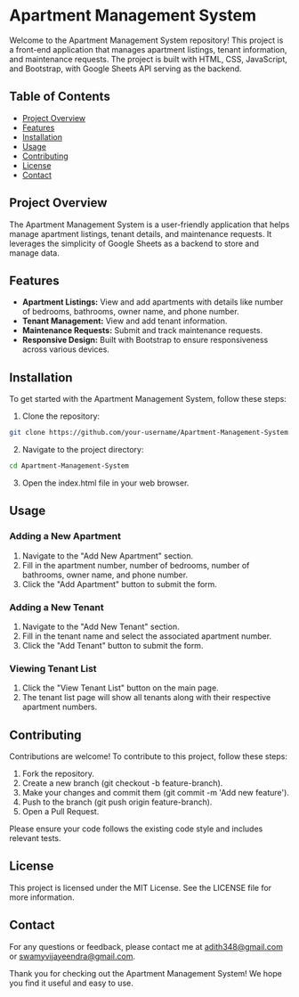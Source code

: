 # Apartment Management System

Welcome to the Apartment Management System repository! This project is a front-end application that manages apartment listings, tenant information, and maintenance requests. The project is built with HTML, CSS, JavaScript, and Bootstrap, with Google Sheets API serving as the backend.

## Table of Contents

- [Project Overview](#project-overview)
- [Features](#features)
- [Installation](#installation)
- [Usage](#usage)
- [Contributing](#contributing)
- [License](#license)
- [Contact](#contact)

## Project Overview

The Apartment Management System is a user-friendly application that helps manage apartment listings, tenant details, and maintenance requests. It leverages the simplicity of Google Sheets as a backend to store and manage data.

## Features

- **Apartment Listings:** View and add apartments with details like number of bedrooms, bathrooms, owner name, and phone number.
- **Tenant Management:** View and add tenant information.
- **Maintenance Requests:** Submit and track maintenance requests.
- **Responsive Design:** Built with Bootstrap to ensure responsiveness across various devices.

## Installation

To get started with the Apartment Management System, follow these steps:

1. Clone the repository:

```bash
git clone https://github.com/your-username/Apartment-Management-System.git
```

2. Navigate to the project directory:

```bash
cd Apartment-Management-System
```

3. Open the index.html file in your web browser.

## Usage

### Adding a New Apartment

1. Navigate to the "Add New Apartment" section.
2. Fill in the apartment number, number of bedrooms, number of bathrooms, owner name, and phone number.
3. Click the "Add Apartment" button to submit the form.

### Adding a New Tenant

1. Navigate to the "Add New Tenant" section.
2. Fill in the tenant name and select the associated apartment number.
3. Click the "Add Tenant" button to submit the form.

### Viewing Tenant List

1. Click the "View Tenant List" button on the main page.
2. The tenant list page will show all tenants along with their respective apartment numbers.

## Contributing

Contributions are welcome! To contribute to this project, follow these steps:

1. Fork the repository.
2. Create a new branch (git checkout -b feature-branch).
3. Make your changes and commit them (git commit -m 'Add new feature').
4. Push to the branch (git push origin feature-branch).
5. Open a Pull Request.

Please ensure your code follows the existing code style and includes relevant tests.

## License

This project is licensed under the MIT License. See the LICENSE file for more information.

## Contact

For any questions or feedback, please contact me at adith348@gmail.com or swamyvijayeendra@gmail.com.
        
Thank you for checking out the Apartment Management System! We hope you find it useful and easy to use.
